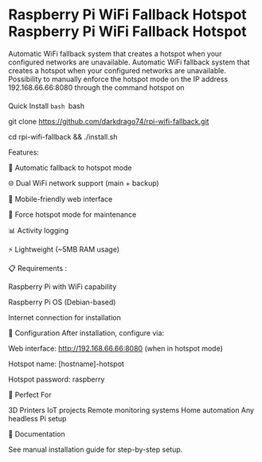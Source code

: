 # Raspberry Pi WiFi Fallback Hotspot Raspberry Pi WiFi Fallback Hotspot
 Automatic WiFi fallback system that creates a hotspot when your configured networks are unavailable. Automatic WiFi fallback system that creates a hotspot when your configured networks are unavailable.
 Possibility to manually enforce the hotspot mode on the IP address 192.168.66.66:8080 through the command hotspot on
 #### 


 Quick Install
 ```bash ```bash
 
 git clone https://github.com/darkdrago74/rpi-wifi-fallback.git
 
 cd rpi-wifi-fallback && ./install.sh


 Features: 
 
 🔄
 Automatic fallback to hotspot mode
 
 🌐
 Dual WiFi network support (main + backup)
 
 📱
 Mobile-friendly web interface
 
 🔧
 Force hotspot mode for maintenance
 
 📊
 Activity logging
 
 ⚡
 Lightweight (~5MB RAM usage)

 
 📋
 Requirements :
 
 Raspberry Pi with WiFi capability
 
 Raspberry Pi OS (Debian-based)
 
 Internet connection for installation

 
 🔧
 Configuration
 After installation, configure via:
 
 Web interface: 
 http://192.168.66.66:8080 (when in hotspot mode)
 
 Hotspot name: 
[hostname]-hotspot

 Hotspot password: 
raspberry


 🎯
 Perfect For
 
 3D Printers
 IoT projects
 Remote monitoring systems
 Home automation
 Any headless Pi setup
 
 📖
 Documentation
 
 See manual installation guide for step-by-step setup.
